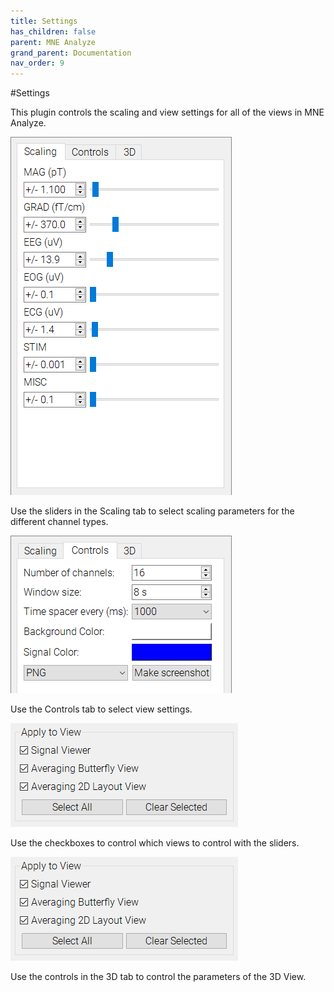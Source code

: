```yaml
---
title: Settings
has_children: false
parent: MNE Analyze
grand_parent: Documentation
nav_order: 9
---
```

#Settings

This plugin controls the scaling and view settings for all of the views in MNE Analyze.

![](../../images/analyze/mne_an_scaling1.png)

Use the sliders in the Scaling tab to select scaling parameters for the different channel types.

![](../../images/analyze/mne_an_scaling3.png)

Use the Controls tab to select view settings.

![](../../images/analyze/mne_an_scaling2.png)

Use the checkboxes to control which views to control with the sliders.

![](../../images/analyze/mne_an_scaling2.png)

Use the controls in the 3D tab to control the parameters of the 3D View.
